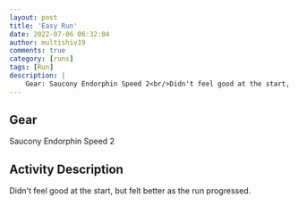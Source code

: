 ```yaml
---
layout: post
title: 'Easy Run'
date: 2022-07-06 06:32:04
author: multishiv19
comments: true
category: [runs]
tags: [Run]
description: |
    Gear: Saucony Endorphin Speed 2<br/>Didn't feel good at the start, but felt better as the run progressed. 
---
```


## Gear
Saucony Endorphin Speed 2

## Activity Description
Didn't feel good at the start, but felt better as the run progressed. 


<div width='100%' class='strava-embed-placeholder' data-embed-type='activity' data-embed-id='7421116234'></div>
<script src='https://strava-embeds.com/embed.js'></script>

